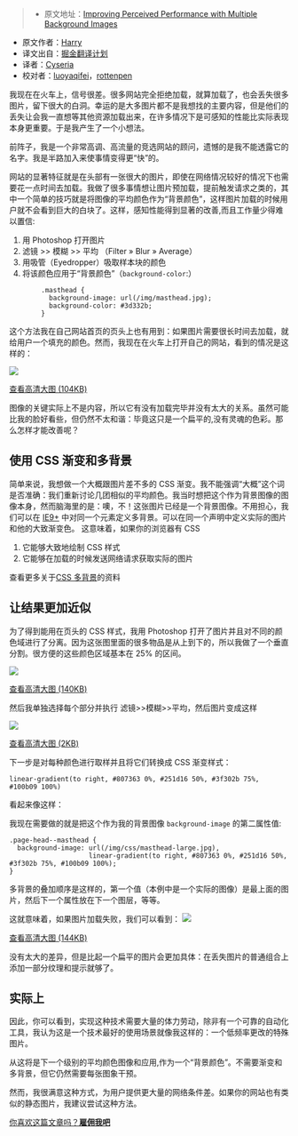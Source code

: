 
> * 原文地址：[Improving Perceived Performance with Multiple Background Images](http://csswizardry.com/2016/10/improving-perceived-performance-with-multiple-background-images/)
* 原文作者：[Harry](https://twitter.com/csswizardry)
* 译文出自：[掘金翻译计划](https://github.com/xitu/gold-miner)
* 译者：[Cyseria](https://github.com/cyseria)
* 校对者：[luoyaqifei](https://github.com/luoyaqifei)，[rottenpen](https://github.com/rottenpen)


我现在在火车上，信号很差。很多网站完全拒绝加载，就算加载了，也会丢失很多图片，留下很大的白洞。幸运的是大多图片都不是我想找的主要内容，但是他们的丢失让会我一直想等其他资源加载出来，在许多情况下是可感知的性能比实际表现本身更重要。于是我产生了一个小想法。

前阵子，我是一个非常高调、高流量的竞选网站的顾问，遗憾的是我不能透露它的名字。我是半路加入来使事情变得更“快”的。

网站的显著特征就是在头部有一张很大的图片，即使在网络情况较好的情况下也需要花一点时间去加载。我做了很多事情想让图片预加载，提前触发请求之类的，其中一个简单的技巧就是将图像的平均颜色作为“背景颜色”，这样图片加载的时候用户就不会看到巨大的白块了。这样，感知性能得到显著的改善,而且工作量少得难以置信:

1. 用 Photoshop 打开图片
2. 滤镜 >> 模糊 >> 平均 （Filter » Blur » Average）
3. 用吸管（Eyedropper）吸取样本块的颜色
4. 将该颜色应用于“背景颜色”（`background-color`:）
```
        .masthead {
          background-image: url(/img/masthead.jpg);
          background-color: #3d332b;
        }
```
    
这个方法我在自己网站首页的页头上也有用到：如果图片需要很长时间去加载，就给用户一个填充的颜色。然而，我现在在火车上打开自己的网站，看到的情况是这样的：

![](http://csswizardry.com/wp-content/uploads/2016/10/screenshot-missing-image.png)

[查看高清大图 (104KB)](http://csswizardry.com/wp-content/uploads/2016/10/screenshot-missing-image-full.png)


图像的关键实际上不是内容，所以它有没有加载完毕并没有太大的关系。虽然可能比我的脸好看些，但仍然不太和谐：毕竟这只是一个扁平的,没有灵魂的色彩。那么怎样才能改善呢？

## 使用 CSS 渐变和多背景

简单来说，我想做一个大概跟图片差不多的 CSS 渐变。我不能强调“大概”这个词是否准确：我们重新讨论几团相似的平均颜色。我当时想把这个作为背景图像的图像本身，然而脑海里的是：噢，不！这张图片已经是一个背景图像。不用担心，我们可以在 [IE9+](http://caniuse.com/#feat=multibackgrounds) 中对同一个元素定义多背景。可以在同一个声明中定义实际的图片和他的大致渐变色。
这意味着，如果你的浏览器有 CSS

1. 它能够大致地绘制 CSS 样式
2. 它能够在加载的时候发送网络请求获取实际的图片

查看更多关于[CSS 多背景](https://developer.mozilla.org/zh-CN/docs/Web/CSS/CSS_Background_and_Borders/Using_CSS_multiple_backgrounds)的资料

## 让结果更加近似



为了得到能用在页头的 CSS 样式，我用 Photoshop 打开了图片并且对不同的颜色域进行了分离。因为这张图里面的很多物品是从上到下的，所以我做了一个垂直分割。很方便的这些颜色区域基本在 25% 的区间。

![](http://csswizardry.com/wp-content/uploads/2016/10/screenshot-slices-before.jpg)

[查看高清大图 (140KB)](http://csswizardry.com/wp-content/uploads/2016/10/screenshot-slices-before-full.jpg)


然后我单独选择每个部分并执行 滤镜>>模糊>>平均，然后图片变成这样

![](http://csswizardry.com/wp-content/uploads/2016/10/screenshot-slices-after.png)

[查看高清大图 (2KB)](http://csswizardry.com/wp-content/uploads/2016/10/screenshot-slices-after-full.png)


下一步是对每种颜色进行取样并且将它们转换成 CSS 渐变样式：


    linear-gradient(to right, #807363 0%, #251d16 50%, #3f302b 75%, #100b09 100%)




看起来像这样：

我现在需要做的就是把这个作为我的背景图像 `background-image` 的第二属性值:


    .page-head--masthead {
      background-image: url(/img/css/masthead-large.jpg),
                        linear-gradient(to right, #807363 0%, #251d16 50%, #3f302b 75%, #100b09 100%);
    }


多背景的叠加顺序是这样的，第一个值（本例中是一个实际的图像）是最上面的图片，然后下一个属性放在下一个图层，等等。

这就意味着，如果图片加载失败，我们可以看到：
![](http://csswizardry.com/wp-content/uploads/2016/10/screenshot-missing-image-after.png)

[查看高清大图 (144KB)](http://csswizardry.com/wp-content/uploads/2016/10/screenshot-missing-image-after-full.png)


没有太大的差异，但是比起一个扁平的图片会更加具体：在丢失图片的普通组合上添加一部分纹理和提示就够了。

## 实际上
因此，你可以看到，实现这种技术需要大量的体力劳动，除非有一个可靠的自动化工具，我认为这是一个技术最好的使用场景就像我这样的：一个低频率更改的特殊图片。

从这将是下一个级别的平均颜色图像和应用,作为一个“背景颜色”。不需要渐变和多背景，但它仍然需要每张图象干预。

然而，我很满意这种方式，为用户提供更大量的网络条件差。如果你的网站也有类似的静态图片，我建议尝试这种方法。

[你喜欢这篇文章吗？**雇佣我吧**](http://csswizardry.com/work/)



